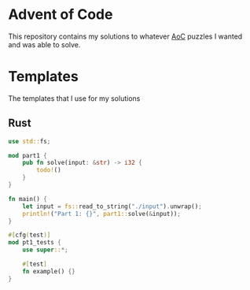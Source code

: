 # Advent of Code
This repository contains my solutions to whatever [AoC](https://adventofcode.com/) puzzles I wanted and was able to solve.

# Templates
The templates that I use for my solutions
## Rust
```rust
use std::fs;

mod part1 {
    pub fn solve(input: &str) -> i32 {
        todo!()
    }
}

fn main() {
    let input = fs::read_to_string("./input").unwrap();
    println!("Part 1: {}", part1::solve(&input));
}

#[cfg(test)]
mod pt1_tests {
    use super::*;

    #[test]
    fn example() {}
}
```
